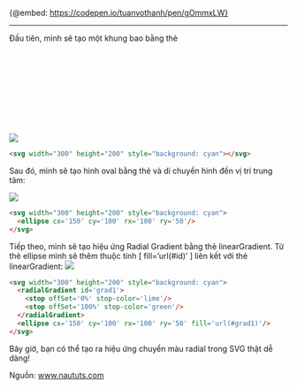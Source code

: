 {@embed: https://codepen.io/tuanvothanh/pen/gOmmxLW}

-----
Đầu tiên, mình sẽ tạo một khung bao bằng thẻ <svg> như sau:


![](https://images.viblo.asia/8a81b3f1-e671-44a6-b397-adbddf14cecf.png)
```html
<svg width="300" height="200" style="background: cyan"></svg>
```
Sau đó, mình sẽ tạo hình oval bằng thẻ <ellipse/> và di chuyển hình đến vị trí trung tâm:

![](https://images.viblo.asia/4a495d69-3a1d-47a8-aab4-9bc86ea386fc.png)
```html
<svg width="300" height="200" style="background: cyan">
  <ellipse cx='150' cy='100' rx='100' ry='50'/>
</svg>
```
Tiếp theo, mình sẽ tạo hiệu ứng Radial Gradient bằng thẻ linearGradient. Từ thẻ ellipse mình sẽ thêm thuộc tính [ fill=’url(#id)’ ] liên kết với thẻ linearGradient:
    ![](https://images.viblo.asia/554a185c-a4c4-440f-9ed9-ac3d37bb33ed.png)
```html
<svg width="300" height="200" style="background: cyan">
  <radialGradient id='grad1'>
    <stop offSet='0%' stop-color='lime'/>
    <stop offSet='100%' stop-color='green'/>
  </radialGradient>
  <ellipse cx='150' cy='100' rx='100' ry='50' fill='url(#grad1)'/>
</svg>
```
Bây giờ, bạn có thể tạo ra hiệu ứng chuyển màu radial trong SVG thật dễ dàng!

Nguồn: www.naututs.com